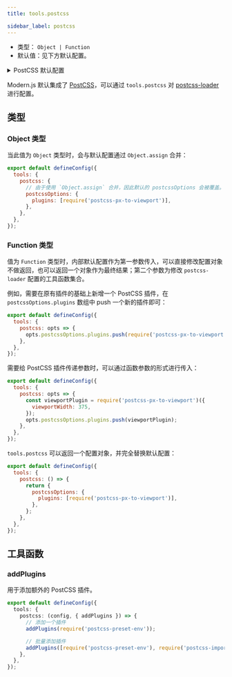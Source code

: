 ```yaml
---
title: tools.postcss

sidebar_label: postcss
---
```



- 类型： `Object | Function`
- 默认值：见下方默认配置。

<details>
  <summary>PostCSS 默认配置</summary>

```js
const defaultOptions = {
  postcssOptions: {
    plugins: [
      require('postcss-flexbugs-fixes'),
      require('postcss-custom-properties'),
      require('postcss-initial'),
      require('postcss-page-break'),
      require('postcss-font-variant'),
      require('postcss-media-minmax'),
      require('postcss-nesting'),
      require('autoprefixer')({
        flexbox: 'no-2009',
      }),
    ],
    // 取决于生产环境，以及是否设置 output.disableSourceMap
    sourceMap: isEnvProduction && shouldUseSourceMap,
  },
};
```

</details>

Modern.js 默认集成了 [PostCSS](https://postcss.org/)，可以通过 `tools.postcss` 对
[postcss-loader](https://github.com/postcss/postcss-loader) 进行配置。

## 类型

### Object 类型

当此值为 `Object` 类型时，会与默认配置通过 `Object.assign` 合并：

```js title="modern.config.js"
export default defineConfig({
  tools: {
    postcss: {
      // 由于使用 `Object.assign` 合并，因此默认的 postcssOptions 会被覆盖。
      postcssOptions: {
        plugins: [require('postcss-px-to-viewport')],
      },
    },
  },
});
```

### Function 类型

值为 `Function` 类型时，内部默认配置作为第一参数传入，可以直接修改配置对象不做返回，也可以返回一个对象作为最终结果；第二个参数为修改 `postcss-loader` 配置的工具函数集合。

例如，需要在原有插件的基础上新增一个 PostCSS 插件，在 `postcssOptions.plugins` 数组中 push 一个新的插件即可：

```js title="modern.config.js"
export default defineConfig({
  tools: {
    postcss: opts => {
      opts.postcssOptions.plugins.push(require('postcss-px-to-viewport'));
    },
  },
});
```

需要给 PostCSS 插件传递参数时，可以通过函数参数的形式进行传入：

```js title="modern.config.js"
export default defineConfig({
  tools: {
    postcss: opts => {
      const viewportPlugin = require('postcss-px-to-viewport')({
        viewportWidth: 375,
      });
      opts.postcssOptions.plugins.push(viewportPlugin);
    },
  },
});
```

`tools.postcss` 可以返回一个配置对象，并完全替换默认配置：

```js title="modern.config.js"
export default defineConfig({
  tools: {
    postcss: () => {
      return {
        postcssOptions: {
          plugins: [require('postcss-px-to-viewport')],
        },
      };
    },
  },
});
```

## 工具函数

### addPlugins

用于添加额外的 PostCSS 插件。

```ts title="modern.config.ts"
export default defineConfig({
  tools: {
    postcss: (config, { addPlugins }) => {
      // 添加一个插件
      addPlugins(require('postcss-preset-env'));

      // 批量添加插件
      addPlugins([require('postcss-preset-env'), require('postcss-import')]);
    },
  },
});
```
